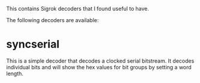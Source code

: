 This contains Sigrok decoders that I found useful to have.

The following decoders are available:

# syncserial

This is a simple decoder that decodes a clocked serial bitstream. It decodes individual bits and will show the hex values for bit groups by setting a word length.
